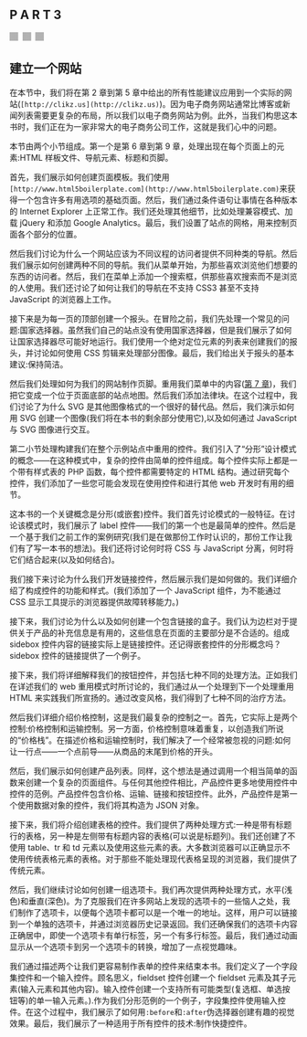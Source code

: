 ## P A R T 3

![images](img/3square.jpg)

## 建立一个网站

在本节中，我们将在第 2 章到第 5 章中给出的所有性能建议应用到一个实际的网站(`[http://clikz.us](http://clikz.us)`)。因为电子商务网站通常比博客或新闻列表需要更复杂的布局，所以我们以电子商务网站为例。此外，当我们构思这本书时，我们正在为一家非常大的电子商务公司工作，这就是我们心中的问题。

本节由两个小节组成。第一个是第 6 章到第 9 章，处理出现在每个页面上的元素:HTML 样板文件、导航元素、标题和页脚。

首先，我们展示如何创建页面模板。我们使用`[http://www.html5boilerplate.com](http://www.html5boilerplate.com)`来获得一个包含许多有用选项的基础页面。然后，我们通过条件语句让事情在各种版本的 Internet Explorer 上正常工作。我们还处理其他细节，比如处理兼容模式、加载 jQuery 和添加 Google Analytics。最后，我们设置了站点的网格，用来控制页面各个部分的位置。

然后我们讨论为什么一个网站应该为不同议程的访问者提供不同种类的导航。然后我们展示如何创建两种不同的导航。我们从菜单开始，为那些喜欢浏览他们想要的东西的访问者。然后，我们在菜单上添加一个搜索框，供那些喜欢搜索而不是浏览的人使用。我们还讨论了如何让我们的导航在不支持 CSS3 甚至不支持 JavaScript 的浏览器上工作。

接下来是为每一页的顶部创建一个报头。在冒险之前，我们先处理一个常见的问题:国家选择器。虽然我们自己的站点没有使用国家选择器，但是我们展示了如何让国家选择器尽可能好地运行。我们使用一个绝对定位元素的列表来创建我们的报头，并讨论如何使用 CSS 剪辑来处理部分图像。最后，我们给出关于报头的基本建议:保持简洁。

然后我们处理如何为我们的网站制作页脚。重用我们菜单中的内容([第 7 章](07.html#ch7))，我们把它变成一个位于页面底部的站点地图。然后我们添加法律块。在这个过程中，我们讨论了为什么 SVG 是其他图像格式的一个很好的替代品。然后，我们演示如何用 SVG 创建一个图像(我们将在本书的剩余部分使用它),以及如何通过 JavaScript 与 SVG 图像进行交互。

第二小节处理构建我们在整个示例站点中重用的控件。我们引入了“分形”设计模式的概念——在这种模式中，复杂的控件由简单的控件组成。每个控件实际上都是一个带有样式表的 PHP 函数，每个控件都需要特定的 HTML 结构。通过研究每个控件，我们添加了一些您可能会发现在使用控件和进行其他 web 开发时有用的细节。

这本书的一个关键概念是分形(或嵌套)控件。我们首先讨论模式的一般特征。在讨论该模式时，我们展示了 label 控件——我们的第一个也是最简单的控件。然后是一个基于我们之前工作的案例研究(我们是在做那份工作时认识的，那份工作让我们有了写一本书的想法)。我们还将讨论何时将 CSS 与 JavaScript 分离，何时将它们结合起来(以及如何结合)。

我们接下来讨论为什么我们开发链接控件，然后展示我们是如何做的。我们详细介绍了构成控件的功能和样式。(我们添加了一个 JavaScript 组件，为不能通过 CSS 显示工具提示的浏览器提供故障转移能力。)

接下来，我们讨论为什么以及如何创建一个包含链接的盒子。我们认为边栏对于提供关于产品的补充信息是有用的，这些信息在页面的主要部分是不合适的。组成 sidebox 控件内容的链接实际上是链接控件。还记得嵌套控件的分形概念吗？sidebox 控件的链接提供了一个例子。

接下来，我们将详细解释我们的按钮控件，并包括七种不同的处理方法。正如我们在详述我们的 web 重用模式时所讨论的，我们通过从一个处理到下一个处理重用 HTML 来实践我们所宣扬的。通过改变风格，我们得到了七种不同的治疗方法。

然后我们详细介绍价格控制，这是我们最复杂的控制之一。首先，它实际上是两个控制:价格控制和运输控制。另一方面，价格控制意味着重复，以创造我们所说的“价格栈”。在描述价格和运输控制时，我们解决了一个经常被忽视的问题:如何让一行点——一个点前导——从商品的末尾到价格的开头。

然后，我们展示如何创建产品列表。同样，这个想法是通过调用一个相当简单的函数来创建一个复杂的页面组件。与任何其他控件相比，产品控件更多地使用控件中控件的范例。产品控件包含价格、运输、链接和按钮控件。此外，产品控件是第一个使用数据对象的控件，我们将其构造为 JSON 对象。

接下来，我们将介绍创建表格的控件。我们提供了两种处理方式:一种是带有标题行的表格，另一种是左侧带有标题内容的表格(可以说是标题列)。我们还创建了不使用 table、tr 和 td 元素以及使用这些元素的表。大多数浏览器可以正确显示不使用传统表格元素的表格。对于那些不能处理现代表格呈现的浏览器，我们提供了传统元素。

然后，我们继续讨论如何创建一组选项卡。我们再次提供两种处理方式，水平(浅色)和垂直(深色)。为了克服我们在许多网站上发现的选项卡的一些恼人之处，我们制作了选项卡，以便每个选项卡都可以是一个唯一的地址。这样，用户可以链接到一个单独的选项卡，并通过浏览器历史记录返回。我们还确保我们的选项卡内容正确居中，即使一个选项卡有单行标签，另一个有多行标签。最后，我们通过动画显示从一个选项卡到另一个选项卡的转换，增加了一点视觉趣味。

我们通过描述两个让我们更容易制作表单的控件来结束本书。我们定义了一个字段集控件和一个输入控件。顾名思义，fieldset 控件创建一个 fieldset 元素及其子元素(输入元素和其他内容)。输入控件创建一个支持所有可能类型(复选框、单选按钮等)的单一输入元素。).作为我们分形范例的一个例子，字段集控件使用输入控件。在这个过程中，我们展示了如何用`:before`和`:after`伪选择器创建有趣的视觉效果。最后，我们展示了一种适用于所有控件的技术:制作快捷控件。